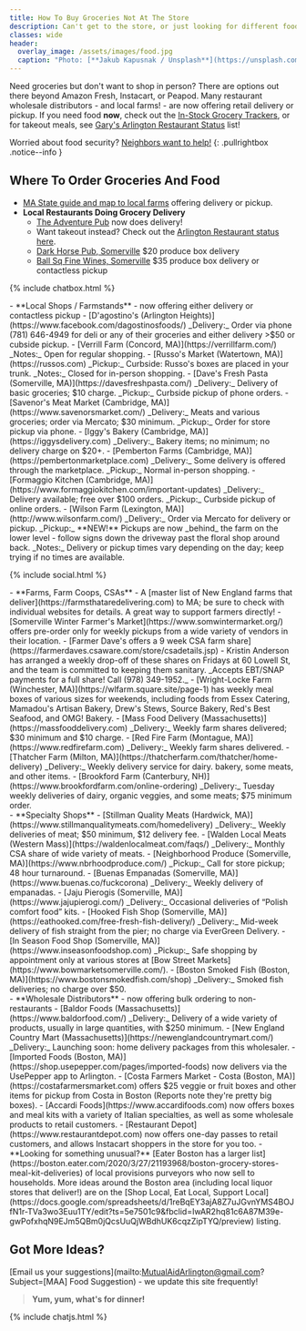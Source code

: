 ```yaml
---
title: How To Buy Groceries Not At The Store
description: Can't get to the store, or just looking for different food? Here's where to order your groceries.
classes: wide
header:
  overlay_image: /assets/images/food.jpg
  caption: "Photo: [**Jakub Kapusnak / Unsplash**](https://unsplash.com/@foodiesfeed)"
---
```


Need groceries but don't want to shop in person?  There are options out there beyond Amazon Fresh, Instacart, or Peapod.  Many restaurant wholesale distributors - and local farms! - are now offering retail delivery or pickup.  If you need food **now**, check out the [In-Stock Grocery Trackers](/instock/), or for takeout meals, see [Gary's Arlington Restaurant Status](/open/) list!

Worried about food security? [Neighbors want to help!](/gethelp/#food)
{: .pullrightbox .notice--info }

## Where To Order Groceries And Food

- [MA State guide and map to local farms](https://www.mass.gov/service-details/covid-19-how-where-to-buy-local) offering delivery or pickup.
- **Local Restaurants Doing Grocery Delivery**
  - [The Adventure Pub](https://theadventurepub.com/) now does delivery!
  - Want takeout instead? Check out the [Arlington Restaurant status here](/open).
  - [Dark Horse Pub, Somerville](http://thedarkhorsepub.com/produce-boxes-20-share/) $20 produce box delivery
  - [Ball Sq Fine Wines, Somerville](https://www.ballsquarefinewines.com/sku32076_Katsiroubas-Produce-Box-EACH) $35 produce box delivery or contactless pickup

{% include chatbox.html %}

<div id='local'></div>
- **Local Shops / Farmstands** - now offering either delivery or contactless pickup
  - [D'agostino's (Arlington Heights)](https://www.facebook.com/dagostinosfoods/) _Delivery:_ Order via phone (781) 646-4949 for deli or any of their groceries and either delivery >$50 or cubside pickup.
  - [Verrill Farm (Concord, MA)](https://verrillfarm.com/)  _Notes:_ Open for regular shopping.
  - [Russo's Market (Watertown, MA)](https://russos.com)  _Pickup:_ Curbside: Russo's boxes are placed in your trunk. _Notes:_ Closed for in-person shopping.
  - [Dave's Fresh Pasta (Somerville, MA)](https://davesfreshpasta.com/)  _Delivery:_ Delivery of basic groceries; $10 charge. _Pickup:_ Curbside pickup of phone orders.
  - [Savenor's Meat Market (Cambridge, MA)](https://www.savenorsmarket.com/)  _Delivery:_ Meats and various groceries; order via  Mercato; $30 minimum. _Pickup:_ Order for store pickup via phone.
  - [Iggy's Bakery (Cambridge, MA)](https://iggysdelivery.com)  _Delivery:_ Bakery items; no minimum; no delivery charge on $20+.
  - [Pemberton Farms (Cambridge, MA)](https://pembertonmarketplace.com)  _Delivery:_ Some delivery is offered through the marketplace. _Pickup:_ Normal in-person shopping.
  - [Formaggio Kitchen (Cambridge, MA)](https://www.formaggiokitchen.com/important-updates)  _Delivery:_ Delivery available; free over $100 orders. _Pickup:_ Curbside pickup of online orders.
  - [Wilson Farm (Lexington, MA)](http://www.wilsonfarm.com/)  _Delivery:_ Order via Mercato for delivery or pickup. _Pickup:_ **NEW!** Pickups are now _behind_ the farm on the lower level - follow signs down the driveway past the floral shop around back. _Notes:_ Delivery or pickup times vary depending on the day; keep trying if no times are available.

{% include social.html %}

<div id='farms'></div>
- **Farms, Farm Coops, CSAs**
  - A [master list of New England farms that deliver](https://farmsthataredelivering.com) to MA; be sure to check with individual websites for details.  A great way to support farmers directly!
  - [Somerville Winter Farmer's Market](https://www.somwintermarket.org/) offers pre-order only for weekly pickups from a wide variety of vendors in their location.
  - [Farmer Dave's offers a 9 week CSA farm share](https://farmerdaves.csaware.com/store/csadetails.jsp) - Kristin Anderson has arranged a weekly drop-off of these shares on Fridays at 60 Lowell St, and the team is committed to keeping them sanitary. _Accepts EBT/SNAP payments for a full share! Call (978) 349-1952._
  - [Wright-Locke Farm (Winchester, MA)](https://wlfarm.square.site/page-1) has weekly meal boxes of various sizes for weekends, including foods from Essex Catering, Mamadou's Artisan Bakery, Drew's Stews, Source Bakery, Red's Best Seafood, and OMG! Bakery.
  - [Mass Food Delivery (Massachusetts)](https://massfooddelivery.com)  _Delivery:_ Weekly farm shares delivered; $30 minimum and $10 charge.
  - [Red Fire Farm (Montague, MA)](https://www.redfirefarm.com)  _Delivery:_ Weekly farm shares delivered.
  - [Thatcher Farm (Milton, MA)](https://thatcherfarm.com/thatcher/home-delivery)  _Delivery:_ Weekly delivery service for dairy. bakery, some meats, and other items.
  - [Brookford Farm (Canterbury, NH)](https://www.brookfordfarm.com/online-ordering)  _Delivery:_ Tuesday weekly deliveries of dairy, organic veggies, and some meats; $75 minimum order.

<div id='specialty'></div>
- **Specialty Shops**
  - [Stillman Quality Meats (Hardwick, MA)](https://www.stillmanqualitymeats.com/homedelivery)  _Delivery:_ Weekly deliveries of meat; $50 minimum, $12 delivery fee.
  - [Walden Local Meats (Western Mass)](https://waldenlocalmeat.com/faqs/)  _Delivery:_ Monthly CSA share of wide variety of meats.
  - [Neighborhood Produce (Somerville, MA)](https://www.nbrhoodproduce.com/)  _Pickup:_ Call for store pickup; 48 hour turnaround.
  - [Buenas Empanadas (Somerville, MA)](https://www.buenas.co/fuckcorona)  _Delivery:_ Weekly delivery of empanadas.
  - [Jaju Pierogis (Somerville, MA)](https://www.jajupierogi.com/)  _Delivery:_ Occasional deliveries of “Polish comfort food” kits.
  - [Hooked Fish Shop (Somerville, MA)](https://eathooked.com/free-fresh-fish-delivery/)  _Delivery:_ Mid-week delivery of fish straight from the pier; no charge via EverGreen Delivery.
  - [In Season Food Shop (Somerville, MA)](https://www.inseasonfoodshop.com)  _Pickup:_ Safe shopping by appointment only at various stores at [Bow Street Markets](https://www.bowmarketsomerville.com/).
  - [Boston Smoked Fish (Boston, MA)](https://www.bostonsmokedfish.com/shop)  _Delivery:_ Smoked fish deliveries; no charge over $50.

<div id='wholesale'></div>
- **Wholesale Distributors** - now offering bulk ordering to non-restaurants
  - [Baldor Foods (Massachusetts)](https://www.baldorfood.com/)  _Delivery:_ Delivery of a wide variety of products, usually in large quantities, with $250 minimum.
  - [New England Country Mart (Massachusetts)](https://newenglandcountrymart.com/)  _Delivery:_ Launching soon: home delivery packages from this wholesaler.
  - [Imported Foods (Boston, MA)](https://shop.usepepper.com/pages/imported-foods) now delivers via the UsePepper app to Arlington.
  - [Costa Farmers Market - Costa (Boston, MA)](https://costafarmersmarket.com) offers $25 veggie or fruit boxes and other items for pickup from Costa in Boston (Reports note they're pretty big boxes).
  - [Accardi Foods](https://www.accardifoods.com) now offers boxes and meal kits with a variety of Italian specialties, as well as some wholesale products to retail customers. 
  - [Restaurant Depot](https://www.restaurantdepot.com) now offers one-day passes to retail customers, and allows Instacart shoppers in the store for you too.
  - **Looking for something unusual?** [Eater Boston has a larger list](https://boston.eater.com/2020/3/27/21193968/boston-grocery-stores-meal-kit-deliveries) of local provisions purveyors who now sell to households.  More ideas around the Boston area (including local liquor stores that deliver!) are on the [Shop Local, Eat Local, Support Local](https://docs.google.com/spreadsheets/d/1reBqEY3ajA8Z7uJGvnYMS4BOJfN1r-TVa3wo3Euu1TY/edit?ts=5e7501c9&fbclid=IwAR2hq81c6A87M39e-gwPofxhqN9EJm5QBm0jQcsUuQjWBdhUK6cqzZipTYQ/preview) listing.

## Got More Ideas?

[Email us your suggestions](mailto:MutualAidArlington@gmail.com?Subject=[MAA] Food Suggestion) - we update this site frequently!

> **Yum, yum, what's for dinner!** <span style="color: #006600"><i class="fa fa-utensils"></i></span>

{% include chatjs.html %}
